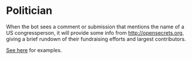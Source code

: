 Politician
==========

When the bot sees a comment or submission that mentions the name of a US congressperson, it will provide some info from http://opensecrets.org, giving a brief rundown of their fundraising efforts and largest contributors.

[See here](http://www.reddit.com/r/GoldTesting/comments/2gj3mu/politician_info_testing/) for examples.